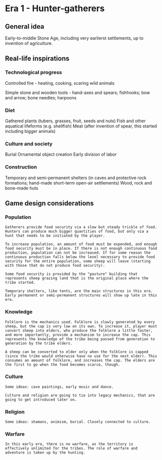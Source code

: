 # Era 1 - Hunter-gatherers

## General idea

Early-to-middle Stone Age, including very earlierst settlements, up to invention of agriculture.

## Real-life inspirations

### Technological progress

Controlled fire - heating, cooking, scaring wild animals

Simple stone and wooden tools - hand-axes and spears; fishhooks; bow and arrow; bone needles; harpoons

### Diet

Gathered plants (tubers, grasses, fruit, seeds and nuts)
Fish and other aquatical lifeforms (e.g. shellfish)
Meat (after invention of spear, this started including bigger animals)

### Culture and society

Burial
Ornamental object creation
Early division of labor

### Construction

Temporary and semi-permanent shelters (in caves and protective rock formations; hand-made short-term open-air settlements)
Wood, rock and bone-made huts

## Game design considerations

### Population

    Gatherers provide food security via a slow but steady trickle of food. Hunters can produce much bigger quantities of food, but only via a hunt that needs to be initiated by the player.

    To increase population, an amount of food must be expended, and enough food security must be in place. If there is not enough continuous food production, population can not be increased. If for some reason the continuous production falls below the level necessary to provide food security for the entire population, some sheep will leave (starting with those that do not produce food security).

    Some food security is provided by the "pasture" building that represents sheep grazing land that is the original place where the tribe started.

    Temporary shelters, like tents, are the main structures in this era. Early permanent or semi-permanent structures will show up late in this era.

### Knowledge

    Folklore is the mechanics used. Folklore is slowly generated by every sheep, but the cap is very low on its own. To increase it, player must convert sheep into elders, who produce the folklore a little faster, and more importantly, provide a mechanism to increase the cap. This represents the knowledge of the tribe being passed from generation to generation by the tribe elders.

    A sheep can be converted to elder only when the folklore is capped (since the tribe would otherwise have no use for the next elder). This consumes an amount of folklore, and increases the cap. The elders are the first to go when the food becomes scarce, though.

### Culture

    Some ideas: cave paintings, early music and dance.

    Culture and religion are going to tie into legacy mechanics, that are going to get introduced later on.

### Religion

    Some ideas: shamans, animism, burial. Closely connected to culture.

### Warfare

    In this early era, there is no warfare, as the territory is effectively unlimited for the tribes. The role of warfare and adventure is taken up by the hunting.

